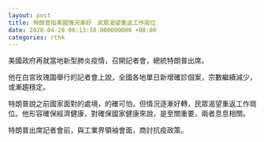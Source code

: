 ```yaml
---
layout: post
title: 特朗普指美國情況漸好　民眾渴望重返工作崗位
date: 2020-04-28 06:13:50.000000000 +08:00
categories: rthk
---
```


美國政府再就當地新型肺炎疫情，召開記者會，總統特朗普出席。

他在白宮玫瑰園舉行的記者會上說，全國各地單日新增確診個案，宗數繼續減少，或漸趨穩定。

特朗普說之前國家面對的處境，的確可怕，但情況逐漸好轉，民眾渴望重返工作崗位。他形容確保經濟健康，對確保國家健康來說，是至關重要，兩者息息相關。

特朗普出席記者會前，與工業界領袖會面，商討抗疫政策。

